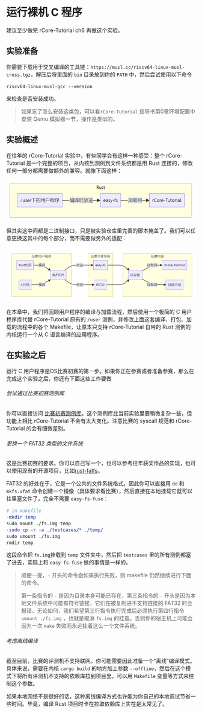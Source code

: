 # 运行裸机 C 程序

建议至少做完 rCore-Tutorial ch6 再做这个实验。

## 实验准备

你需要下载用于交叉编译的工具链：`https://musl.cc/riscv64-linux-musl-cross.tgz`，解压后将里面的 `bin` 目录放到你的 `PATH` 中，然后尝试使用以下命令

```
riscv64-linux-musl-gcc --version
```

来检查是否安装成功。

> 如果忘了怎么安装这类包，可以看`rCore-Tutorial` 指导书第0章环境配置中安装 Qemu 模拟器一节，操作是类似的。

## 实验概述

在往年的 rCore-Tutorial 实验中，有些同学会有这样一种感受：整个 rCore-Tutorial 是一个完整的项目，从内核到测例到文件系统都是用 Rust 连接的，修改任何一部分都需要做额外的兼容。就像下面这样：

![](./pics/g1.png)

但其实这中间都是二进制接口，只是被实验仓库里完善的脚本掩盖了。我们可以任意更换这其中的每个部分，而不需要做另外的适配：

![](./pics/g2.png)

在本章中，我们将回顾用户程序的编译与加载流程，然后使用一个极简的 C 用户程序库代替 rCore-Tutorial 原有的 `/user` 测例，并修改上面这套编译、打包、加载的流程中的各个 Makefile，让原本只支持 rCore-Tutorial 自带的 Rust 测例的内核运行一个从 C 语言编译的应用程序。

## 在实验之后

运行 C 用户程序是OS比赛初赛的第一步。如果你正在参赛或者准备参赛，那么在完成这个实验之后，你还有下面这些工作要做

###### 尝试通过比赛初赛测例库

你可以直接访问 [比赛初赛测例库](https://github.com/oscomp/testsuits-for-oskernel/tree/master/riscv-syscalls-testing)。这个测例库比当前实验里要稍微复杂一些，但功能上相比 rCore-Tutorial 不会有太大变化。注意比赛的 syscall 规范和 rCore-Tutorial 的会有细微差别。

###### 更换一个 FAT32 类型的文件系统

这是比赛初赛的要求。你可以自己写一个，也可以参考往年获奖作品的实现，也可以使用现有的开源项目，比如[rust-fatfs](https://github.com/rafalh/rust-fatfs)。

FAT32 的好处在于，它是一个公共的文件系统格式。因此你可以直接用 `dd` 和 `mkfs.vfat` 命令创建一个镜像（具体要求看比赛），然后直接在本地挂载它就可以往里塞文件了，完全不需要 `easy-fs-fuse`：

```makefile
# in makefile
-mkdir temp
sudo mount ./fs.img temp
-sudo cp -r -a ./testcases/* ./temp/
sudo umount ./fs.img
rmdir temp
```

这段命令把 `fs.img`挂载到 `temp` 文件夹中，然后把 `testcases` 里的所有测例都塞了进去，实际上和 `easy-fs-fuse` 做的事情是一样的。

> 顺便一提，`-` 开头的命令会如果执行失败，则 makefile 仍然继续进行下面的命令。
> 
> 第一条指令的 `-` 是因为目录本身可能已存在，第三条指令的 `-` 开头是因为本地文件系统中可能有符号链接，它们在被复制进不支持链接的 FAT32 时会报错。无论如何，我们希望第三行指令执行完成后必须执行第四行指令 `umount ./fs.img` ，也就是取消 `fs.img` 的挂载。否则你的宿主机上可能会因为一次 `make` 失败而永远挂着这么一个文件系统。

###### 考虑离线编译

截至目前，比赛的评测机不支持联网。你可能需要因此准备一个“离线”编译模式。具体来说，需要在内核 `cargo build` 的地方加上参数 `--offline`，然后在这个模式下将所有评测机不支持的依赖库拉到项目里。可以用 `Makefile` 变量等方式来控制这个参数。

如果本地网络不是很好的话，这种离线编译方式也许能为你自己的本地调试节省一些时间。毕竟，编译 Rust 项目时卡在拉取依赖库上实在是太常见了。


